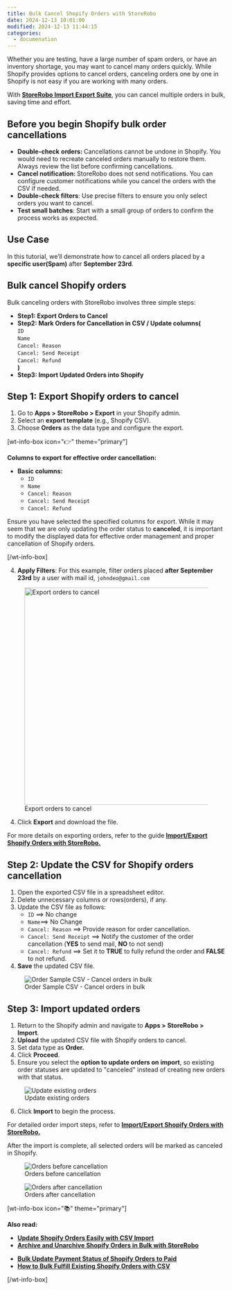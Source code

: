 ```yaml
---
title: Bulk Cancel Shopify Orders with StoreRobo
date: 2024-12-13 10:01:00
modified: 2024-12-13 11:44:15
categories:
  - documenation
---
```



<!-- wp:paragraph -->
<p>Whether you are testing, have a large number of spam orders, or have an inventory shortage, you may want to cancel many orders quickly. While Shopify provides options to cancel orders, canceling orders one by one in Shopify is not easy if you are working with many orders.  </p>
<!-- /wp:paragraph -->

<!-- wp:paragraph -->
<p>With <a href="https://apps.shopify.com/storerobo-import-export-app"><strong>StoreRobo Import Export Suite</strong></a>, you can cancel multiple orders in bulk, saving time and effort.</p>
<!-- /wp:paragraph -->

<!-- wp:heading -->
<h2 class="wp-block-heading" id="Before-you-begin-Shopify-bulk-order-cancellations">Before you begin Shopify bulk order cancellations</h2>
<!-- /wp:heading -->

<!-- wp:list -->
<ul class="wp-block-list"><!-- wp:list-item -->
<li><strong>Double-check</strong> <strong>orders: </strong>Cancellations cannot be undone in Shopify. You would need to recreate canceled orders manually to restore them. Always review the list before confirming cancellations.</li>
<!-- /wp:list-item -->

<!-- wp:list-item -->
<li><strong>Cancel notification: </strong>StoreRobo does not send notifications. You can configure customer notifications while you cancel the orders with the CSV if needed.</li>
<!-- /wp:list-item -->

<!-- wp:list-item -->
<li><strong>Double-check filters</strong>: Use precise filters to ensure you only select orders you want to cancel.</li>
<!-- /wp:list-item -->

<!-- wp:list-item -->
<li><strong>Test small batches</strong>: Start with a small group of orders to confirm the process works as expected.</li>
<!-- /wp:list-item --></ul>
<!-- /wp:list -->

<!-- wp:heading -->
<h2 class="wp-block-heading" id="Use-Case">Use Case</h2>
<!-- /wp:heading -->

<!-- wp:paragraph -->
<p>In this tutorial, we’ll demonstrate how to cancel all orders placed by a <strong>specific user(Spam)</strong> after <strong>September 23rd</strong>.</p>
<!-- /wp:paragraph -->

<!-- wp:heading -->
<h2 class="wp-block-heading" id="Bulk-cancel-Shopify-orders">Bulk cancel Shopify orders</h2>
<!-- /wp:heading -->

<!-- wp:paragraph -->
<p>Bulk canceling orders with StoreRobo involves three simple steps:</p>
<!-- /wp:paragraph -->

<!-- wp:list -->
<ul class="wp-block-list"><!-- wp:list-item -->
<li><strong>Step1: Export Orders to Cancel</strong></li>
<!-- /wp:list-item -->

<!-- wp:list-item -->
<li><strong>Step2: Mark Orders for Cancellation in CSV / Update columns(</strong><br><code>ID</code><br><code>Name</code><br><code>Cancel: Reason</code><br><code>Cancel: Send Receipt</code><br><code>Cancel: Refund</code><br><strong>)</strong></li>
<!-- /wp:list-item -->

<!-- wp:list-item -->
<li><strong>Step3: Import Updated Orders into Shopify</strong></li>
<!-- /wp:list-item --></ul>
<!-- /wp:list -->

<!-- wp:heading -->
<h2 class="wp-block-heading" id="Step-1:-Export-Shopify-orders-to-cancel">Step 1: Export Shopify orders to cancel</h2>
<!-- /wp:heading -->

<!-- wp:list {"ordered":true,"start":1} -->
<ol start="1" class="wp-block-list"><!-- wp:list-item -->
<li>Go to <strong>Apps &gt; StoreRobo &gt; Export</strong> in your Shopify admin.</li>
<!-- /wp:list-item -->

<!-- wp:list-item -->
<li>Select an <strong>export template</strong> (e.g., Shopify CSV).</li>
<!-- /wp:list-item -->

<!-- wp:list-item -->
<li>Choose <strong>Orders</strong> as the data type and configure the export.</li>
<!-- /wp:list-item --></ol>
<!-- /wp:list -->

<!-- wp:shortcode -->
[wt-info-box icon="👉" theme="primary"]
<!-- /wp:shortcode -->

<!-- wp:paragraph -->
<p><strong>Columns to export for effective order cancellation:</strong></p>
<!-- /wp:paragraph -->

<!-- wp:list -->
<ul class="wp-block-list"><!-- wp:list-item -->
<li><strong>Basic columns:</strong><!-- wp:list -->
<ul class="wp-block-list"><!-- wp:list-item -->
<li><code>ID</code></li>
<!-- /wp:list-item -->

<!-- wp:list-item -->
<li><code>Name</code></li>
<!-- /wp:list-item -->

<!-- wp:list-item -->
<li><code>Cancel: Reason</code></li>
<!-- /wp:list-item -->

<!-- wp:list-item -->
<li><code>Cancel: Send Receipt</code></li>
<!-- /wp:list-item -->

<!-- wp:list-item -->
<li><code>Cancel: Refund</code></li>
<!-- /wp:list-item --></ul>
<!-- /wp:list --></li>
<!-- /wp:list-item --></ul>
<!-- /wp:list -->

<!-- wp:paragraph -->
<p>Ensure you have selected the specified columns for export. While it may seem that we are only updating the order status to <strong>canceled</strong>, it is important to modify the displayed data for effective order management and proper cancellation of Shopify orders.</p>
<!-- /wp:paragraph -->

<!-- wp:shortcode -->
[/wt-info-box]
<!-- /wp:shortcode -->

<!-- wp:list {"ordered":true,"start":4} -->
<ol start="4" class="wp-block-list"><!-- wp:list-item -->
<li><strong>Apply Filters</strong>: For this example, filter orders placed <strong>after September 23rd</strong> by a user with mail id, <code>johndeo@gmail.com</code></li>
<!-- /wp:list-item --></ol>
<!-- /wp:list -->

<!-- wp:image {"id":638698,"width":"501px","height":"auto","sizeSlug":"large","linkDestination":"none","align":"center"} -->
<figure class="wp-block-image aligncenter size-large is-resized"><img src="https://www.webtoffee.com/wp-content/uploads/2024/12/Export-orders-to-cancel-629x1024.png" alt="Export orders to cancel" class="wp-image-638698" style="width:501px;height:auto"/><figcaption class="wp-element-caption">Export orders to cancel</figcaption></figure>
<!-- /wp:image -->

<!-- wp:list {"ordered":true,"start":4} -->
<ol start="4" class="wp-block-list"><!-- wp:list-item -->
<li>Click <strong>Export</strong> and download the file.</li>
<!-- /wp:list-item --></ol>
<!-- /wp:list -->

<!-- wp:paragraph -->
<p>For more details on exporting orders, refer to the guide <a href="https://www.webtoffee.com/import-export-shopify-orders-with-storerobo/"><strong>Import/Export Shopify Orders with StoreRobo.</strong></a></p>
<!-- /wp:paragraph -->

<!-- wp:heading -->
<h2 class="wp-block-heading" id="Step-2:-Update-the-CSV-for-Shopify-orders-cancellation">Step 2: Update the CSV for Shopify orders cancellation</h2>
<!-- /wp:heading -->

<!-- wp:list {"ordered":true,"start":1} -->
<ol start="1" class="wp-block-list"><!-- wp:list-item -->
<li>Open the exported CSV file in a spreadsheet editor.</li>
<!-- /wp:list-item -->

<!-- wp:list-item -->
<li>Delete unnecessary columns or rows(orders), if any.</li>
<!-- /wp:list-item -->

<!-- wp:list-item -->
<li>Update the CSV file as follows:<!-- wp:list -->
<ul class="wp-block-list"><!-- wp:list-item -->
<li><code>ID</code> ==&gt; No change</li>
<!-- /wp:list-item -->

<!-- wp:list-item -->
<li><code>Name</code>==&gt; No Change</li>
<!-- /wp:list-item -->

<!-- wp:list-item -->
<li><code>Cancel: Reason</code> ==&gt; Provide reason for order cancellation.</li>
<!-- /wp:list-item -->

<!-- wp:list-item -->
<li><code>Cancel: Send Receipt</code> ==&gt; Notify the customer of the order cancellation (<strong>YES</strong> to send mail, <strong>NO</strong> to not send)</li>
<!-- /wp:list-item -->

<!-- wp:list-item -->
<li><code>Cancel: Refund</code> ==&gt; Set it to <strong>TRUE</strong> to fully refund the order and <strong>FALSE</strong> to not refund.</li>
<!-- /wp:list-item --></ul>
<!-- /wp:list --></li>
<!-- /wp:list-item -->

<!-- wp:list-item -->
<li><strong>Save</strong> the updated CSV file.</li>
<!-- /wp:list-item --></ol>
<!-- /wp:list -->

<!-- wp:image {"id":638699,"sizeSlug":"large","linkDestination":"none","align":"center"} -->
<figure class="wp-block-image aligncenter size-large"><img src="https://www.webtoffee.com/wp-content/uploads/2024/12/Order-Sample-CSV-Cancel-orders-in-bulk-1024x246.png" alt="Order Sample CSV - Cancel orders in bulk" class="wp-image-638699"/><figcaption class="wp-element-caption">Order Sample CSV - Cancel orders in bulk</figcaption></figure>
<!-- /wp:image -->

<!-- wp:heading -->
<h2 class="wp-block-heading" id="Step-3:-Import-updated-orders">Step 3: Import updated orders</h2>
<!-- /wp:heading -->

<!-- wp:list {"ordered":true,"start":1} -->
<ol start="1" class="wp-block-list"><!-- wp:list-item -->
<li>Return to the Shopify admin and navigate to <strong>Apps &gt; StoreRobo &gt; Import</strong>.</li>
<!-- /wp:list-item -->

<!-- wp:list-item -->
<li><strong>Upload</strong> the updated CSV file with Shopify orders to cancel.</li>
<!-- /wp:list-item -->

<!-- wp:list-item -->
<li>Set data type as <strong>Order.</strong></li>
<!-- /wp:list-item -->

<!-- wp:list-item -->
<li>Click <strong>Proceed</strong>.</li>
<!-- /wp:list-item -->

<!-- wp:list-item -->
<li>Ensure you select the <strong>option to update orders on import</strong>, so existing order statuses are updated to "canceled" instead of creating new orders with that status.</li>
<!-- /wp:list-item --></ol>
<!-- /wp:list -->

<!-- wp:image {"id":638701,"sizeSlug":"large","linkDestination":"none","align":"center"} -->
<figure class="wp-block-image aligncenter size-large"><img src="https://www.webtoffee.com/wp-content/uploads/2024/12/Update-existing-orders-1-1024x380.png" alt="Update existing orders" class="wp-image-638701"/><figcaption class="wp-element-caption">Update existing orders</figcaption></figure>
<!-- /wp:image -->

<!-- wp:list {"ordered":true,"start":6} -->
<ol start="6" class="wp-block-list"><!-- wp:list-item -->
<li>Click <strong>Import</strong> to begin the process.</li>
<!-- /wp:list-item --></ol>
<!-- /wp:list -->

<!-- wp:paragraph -->
<p>For detailed order import steps, refer to <a href="https://www.webtoffee.com/import-export-shopify-orders-with-storerobo/"><strong>Import/Export Shopify Orders with StoreRobo.</strong></a></p>
<!-- /wp:paragraph -->

<!-- wp:paragraph -->
<p>After the import is complete, all selected orders will be marked as canceled in Shopify.</p>
<!-- /wp:paragraph -->

<!-- wp:columns -->
<div class="wp-block-columns"><!-- wp:column -->
<div class="wp-block-column"><!-- wp:image {"id":638703,"sizeSlug":"large","linkDestination":"none","align":"center"} -->
<figure class="wp-block-image aligncenter size-large"><img src="https://www.webtoffee.com/wp-content/uploads/2024/12/Order-before-cancellation-1024x513.png" alt="Orders before cancellation" class="wp-image-638703"/><figcaption class="wp-element-caption">Orders before cancellation</figcaption></figure>
<!-- /wp:image --></div>
<!-- /wp:column -->

<!-- wp:column -->
<div class="wp-block-column"><!-- wp:image {"id":638702,"sizeSlug":"large","linkDestination":"none","align":"center"} -->
<figure class="wp-block-image aligncenter size-large"><img src="https://www.webtoffee.com/wp-content/uploads/2024/12/Orders-after-cancellation-1024x513.png" alt="Orders after cancellation" class="wp-image-638702"/><figcaption class="wp-element-caption">Orders after cancellation</figcaption></figure>
<!-- /wp:image --></div>
<!-- /wp:column --></div>
<!-- /wp:columns -->

<!-- wp:shortcode -->
[wt-info-box icon="📚" theme="primary"]
<!-- /wp:shortcode -->

<!-- wp:paragraph -->
<p><strong>Also read:</strong></p>
<!-- /wp:paragraph -->

<!-- wp:columns -->
<div class="wp-block-columns"><!-- wp:column -->
<div class="wp-block-column"><!-- wp:list -->
<ul class="wp-block-list"><!-- wp:list-item -->
<li><strong><a href="https://www.webtoffee.com/update-shopify-orders-easily-with-csv-import/">Update Shopify Orders Easily with CSV Import</a></strong></li>
<!-- /wp:list-item -->

<!-- wp:list-item -->
<li><strong><a href="https://www.webtoffee.com/archive-and-unarchive-shopify-orders-in-bulk-with-storerobo/">Archive and Unarchive Shopify Orders in Bulk with StoreRobo</a></strong></li>
<!-- /wp:list-item --></ul>
<!-- /wp:list --></div>
<!-- /wp:column -->

<!-- wp:column -->
<div class="wp-block-column"><!-- wp:list -->
<ul class="wp-block-list"><!-- wp:list-item -->
<li><strong><a href="https://www.webtoffee.com/bulk-update-payment-status-of-shopify-orders-to-paid/">Bulk Update Payment Status of Shopify Orders to Paid</a></strong></li>
<!-- /wp:list-item -->

<!-- wp:list-item -->
<li><strong><a href="https://www.webtoffee.com/how-to-bulk-fulfill-existing-shopify-orders-with-csv/">How to Bulk Fulfill Existing Shopify Orders with CSV</a></strong></li>
<!-- /wp:list-item --></ul>
<!-- /wp:list --></div>
<!-- /wp:column --></div>
<!-- /wp:columns -->

<!-- wp:shortcode -->
[/wt-info-box]
<!-- /wp:shortcode -->